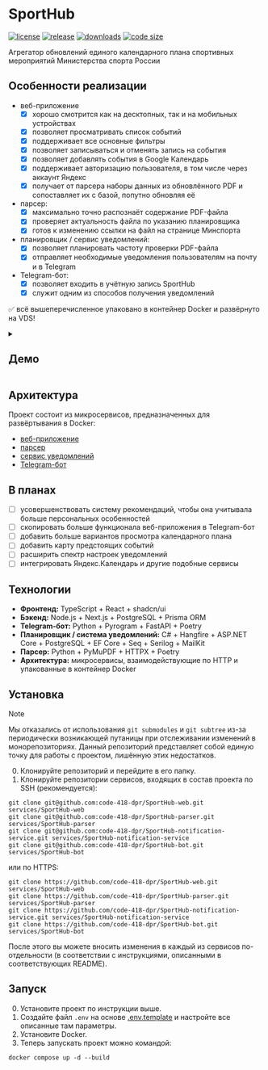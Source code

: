 # SportHub

[![license](https://img.shields.io/github/license/code-418-dpr/SportHub)](https://opensource.org/licenses/MIT)
[![release](https://img.shields.io/github/v/release/code-418-dpr/SportHub?include_prereleases)](https://github.com/code-418-dpr/SportHub/releases)
[![downloads](https://img.shields.io/github/downloads/code-418-dpr/SportHub/total)](https://github.com/code-418-dpr/SportHub/releases)
[![code size](https://img.shields.io/github/languages/code-size/code-418-dpr/SportHub.svg)](https://github.com/code-418-dpr/SportHub)

Агрегатор обновлений единого календарного плана спортивных мероприятий Министерства спорта России

## Особенности реализации

- веб-приложение
    - [x] хорошо смотрится как на десктопных, так и на мобильных устройствах
    - [x] позволяет просматривать список событий
    - [x] поддерживает все основные фильтры
    - [x] позволяет записываться и отменять запись на события
    - [x] позволяет добавлять события в Google Календарь
    - [x] поддерживает авторизацию пользователя, в том числе через аккаунт Яндекс
    - [x] получает от парсера наборы данных из обновлённого PDF и сопоставляет их с базой, попутно обновляя её
- парсер:
    - [x] максимально точно распознаёт содержание PDF-файла
    - [x] проверяет актуальность файла по указанию планировщика
    - [x] готов к изменению ссылки на файл на странице Минспорта
- планировщик / сервис уведомлений:
    - [x] позволяет планировать частоту проверки PDF-файла
    - [x] отправляет необходимые уведомления пользователям на почту и в Telegram
- Telegram-бот:
    - [x] позволяет входить в учётную запись SportHub
    - [x] служит одним из способов получения уведомлений

✅ всё вышеперечисленное упаковано в контейнер Docker и развёрнуто на VDS!


<details>
  <summary><h2>Демо</h2></summary>
   Здесь будут скриншоты, возможно даже видео.
</details>


## Архитектура

Проект состоит из микросервисов, предназначенных для развёртывания в Docker:

- [веб-приложение](https://github.com/code-418-dpr/SportHub-web)  
- [парсер](https://github.com/code-418-dpr/SportHub-parser)
- [сервис уведомлений](https://github.com/code-418-dpr/SportHub-notification-service)
- [Telegram-бот](https://github.com/code-418-dpr/SportHub-bot)

## В планах
- [ ] усовершенствовать систему рекомендаций, чтобы она учитывала больше персональных особенностей
- [ ] скопировать больше функционала веб-приложения в Telegram-бот
- [ ] добавить больше вариантов просмотра календарного плана
- [ ] добавить карту предстоящих событий
- [ ] расширить спектр настроек уведомлений
- [ ] интегрировать Яндекс.Календарь и другие подобные сервисы

## Технологии
- **Фронтенд:** TypeScript + React + shadcn/ui
- **Бэкенд:** Node.js + Next.js + PostgreSQL + Prisma ORM
- **Telegram-бот:** Python + Pyrogram + FastAPI + Poetry
- **Планировщик / система уведомлений:** C# + Hangfire + ASP.NET Core + PostgreSQL + EF Core + Seq + Serilog + MailKit
- **Парсер:** Python + PyMuPDF + HTTPX + Poetry
- **Архитектура:** микросервисы, взаимодействующие по HTTP и упакованные в контейнер Docker

## Установка

> [!NOTE]
> Мы отказались от использования `git submodules` и `git subtree` из-за периодически возникающей путаницы при
> отслеживании изменений в монорепозиториях. Данный репозиторий представляет собой единую точку для работы с проектом,
> лишённую этих недостатков.

0. Клонируйте репозиторий и перейдите в его папку.
1. Клонируйте репозитории сервисов, входящих в состав проекта по SSH (рекомендуется):

```shell
git clone git@github.com:code-418-dpr/SportHub-web.git services/SportHub-web
git clone git@github.com:code-418-dpr/SportHub-parser.git services/SportHub-parser
git clone git@github.com:code-418-dpr/SportHub-notification-service.git services/SportHub-notification-service
git clone git@github.com:code-418-dpr/SportHub-bot.git services/SportHub-bot
```

или по HTTPS:

```shell
git clone https://github.com/code-418-dpr/SportHub-web.git services/SportHub-web
git clone https://github.com/code-418-dpr/SportHub-parser.git services/SportHub-parser
git clone https://github.com/code-418-dpr/SportHub-notification-service.git services/SportHub-notification-service
git clone https://github.com/code-418-dpr/SportHub-bot.git services/SportHub-bot
```

После этого вы можете вносить изменения в каждый из сервисов по-отдельности (в соответствии с инструкциями, описанными в
соответствующих README).

## Запуск

0. Установите проект по инструкции выше.
1. Создайте файл `.env` на основе [.env.template](.env.template) и настройте все описанные там параметры.
2. Установите Docker.
3. Теперь запускать проект можно командой:

```shell
docker compose up -d --build
```
